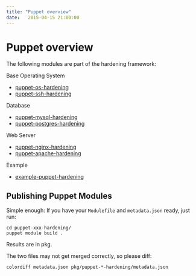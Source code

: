 ```yaml
---
title: "Puppet overview"
date:   2015-04-15 21:00:00
---
```


# Puppet overview

The following modules are part of the hardening framework:

Base Operating System

* [puppet-os-hardening](https://github.com/hardening-io/puppet-os-hardening)
* [puppet-ssh-hardening](https://github.com/hardening-io/puppet-ssh-hardening)

Database

* [puppet-mysql-hardening](https://github.com/hardening-io/puppet-mysql-hardening)
* [puppet-postgres-hardening](https://github.com/hardening-io/puppet-postgres-hardening)

Web Server

* [puppet-nginx-hardening](https://github.com/hardening-io/puppet-nginx-hardening)
* [puppet-apache-hardening](https://github.com/hardening-io/puppet-apache-hardening)

Example

* [example-puppet-hardening](https://github.com/hardening-io/example-puppet-hardening)

## Publishing Puppet Modules

Simple enough: If you have your `Modulefile` and `metadata.json` ready, just run:

    cd puppet-xxx-hardening/
    puppet module build .

Results are in pkg.

The two files may not get merged correctly, so please diff:

    colordiff metadata.json pkg/puppet-*-hardening/metadata.json
